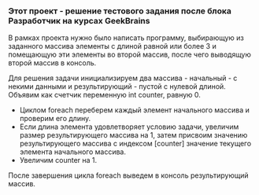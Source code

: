 ### Этот проект - решение тестового задания после блока Разработчик на курсах GeekBrains

В рамках проекта нужно было написать программу, выбирающую из заданного массива элементы с длиной
равной или более 3 и помещающую эти элементы во второй массив, после чего выводящую второй
массив в консоль.

Для решения задачи инициализируем два массива - начальный - с некими данными и результирующий - пустой с нулевой длиной.
Объявим как счетчик переменную int counter, равную 0.

* Циклом foreach переберем каждый элемент начального массива и проверим его длину.
* Если длина элемента удовлетворяет условию задачи, увеличим размер результирующего массива на 1,
  затем присвоим значению результирующего массива с индексом [counter] значение текущего элемента начального массива.
* Увеличим counter на 1.

После завершения цикла foreach выведем в консоль результирующий массив.
